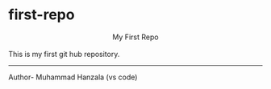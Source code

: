 # first-repo
<center>My First Repo</center><br>
This is my first git hub repository.
<br><hr>
Author- Muhammad Hanzala (vs code)
